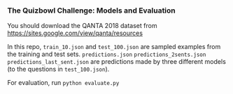 ### The Quizbowl Challenge: Models and Evaluation

You should download the QANTA 2018 dataset from https://sites.google.com/view/qanta/resources

In this repo, `train_10.json` and `test_100.json` are sampled examples from the training and test sets. `predictions.json`  `predictions_2sents.json`  `predictions_last_sent.json` are predictions made by three different models (to the questions in `test_100.json`).

For evaluation, run `python evaluate.py`

